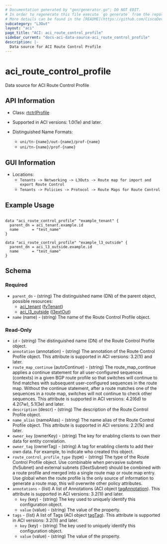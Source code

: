 ```yaml
---
# Documentation generated by "gen/generator.go"; DO NOT EDIT.
# In order to regenerate this file execute `go generate` from the repository root.
# More details can be found in the [README](https://github.com/CiscoDevNet/terraform-provider-aci/blob/master/README.md).
subcategory: "L3Out"
layout: "aci"
page_title: "ACI: aci_route_control_profile"
sidebar_current: "docs-aci-data-source-aci_route_control_profile"
description: |-
  Data source for ACI Route Control Profile
---
```


# aci_route_control_profile #

Data source for ACI Route Control Profile

## API Information ##

* Class: [rtctrlProfile](https://pubhub.devnetcloud.com/media/model-doc-latest/docs/app/index.html#/objects/rtctrlProfile/overview)

* Supported in ACI versions: 1.0(1e) and later.

* Distinguished Name Formats:
  - `uni/tn-{name}/out-{name}/prof-{name}`
  - `uni/tn-{name}/prof-{name}`

## GUI Information ##

* Locations:
  - `Tenants -> Networking -> L3Outs -> Route map for import and export Route Control`
  - `Tenants -> Policies -> Protocol -> Route Maps for Route Control`

## Example Usage ##

```hcl

data "aci_route_control_profile" "example_tenant" {
  parent_dn = aci_tenant.example.id
  name      = "test_name"
}

data "aci_route_control_profile" "example_l3_outside" {
  parent_dn = aci_l3_outside.example.id
  name      = "test_name"
}

```

## Schema ##

### Required ###

* `parent_dn` - (string) The distinguished name (DN) of the parent object, possible resources:
  - [aci_tenant](https://registry.terraform.io/providers/CiscoDevNet/aci/latest/docs/resources/tenant) ([fvTenant](https://pubhub.devnetcloud.com/media/model-doc-latest/docs/app/index.html#/objects/fvTenant/overview))
  - [aci_l3_outside](https://registry.terraform.io/providers/CiscoDevNet/aci/latest/docs/resources/l3_outside) ([l3extOut](https://pubhub.devnetcloud.com/media/model-doc-latest/docs/app/index.html#/objects/l3extOut/overview))
* `name` (name) - (string) The name of the Route Control Profile object.

### Read-Only ###

* `id` - (string) The distinguished name (DN) of the Route Control Profile object.
* `annotation` (annotation) - (string) The annotation of the Route Control Profile object. This attribute is supported in ACI versions: 3.2(1l) and later.
* `route_map_continue` (autoContinue) - (string) The route_map_continue applies a continue statement for all user-configured sequences (contexts) in a given BGP route profile so that switches will continue to find matches with subsequent user-configured sequences in the route map. Without the continue statement, after a route matches one of the sequences in a route map, switches will not continue to check other sequences. This attribute is supported in ACI versions: 4.2(6d) to 4.2(7w), 5.1(3e) and later.
* `description` (descr) - (string) The description of the Route Control Profile object.
* `name_alias` (nameAlias) - (string) The name alias of the Route Control Profile object. This attribute is supported in ACI versions: 2.2(1k) and later.
* `owner_key` (ownerKey) - (string) The key for enabling clients to own their data for entity correlation.
* `owner_tag` (ownerTag) - (string) A tag for enabling clients to add their own data. For example, to indicate who created this object.
* `route_control_profile_type` (type) - (string) The type of the Route Control Profile object. Use combinable when pervasive subnets (fvSubnet) and external subnets (l3extSubnet) should be combined with a route profile and merged into a single route map or route map entry. Use global when the route profile is the only source of information to generate a route map, this will overwrite other policy attributes.
* `annotations` - (list) A list of Annotations (ACI object [tagAnnotation](https://pubhub.devnetcloud.com/media/model-doc-latest/docs/app/index.html#/objects/tagAnnotation/overview)). This attribute is supported in ACI versions: 3.2(1l) and later.
    * `key` (key) - (string) The key used to uniquely identify this configuration object.
    * `value` (value) - (string) The value of the property.
* `tags` - (list) A list of Tags (ACI object [tagTag](https://pubhub.devnetcloud.com/media/model-doc-latest/docs/app/index.html#/objects/tagTag/overview)). This attribute is supported in ACI versions: 3.2(1l) and later.
    * `key` (key) - (string) The key used to uniquely identify this configuration object.
    * `value` (value) - (string) The value of the property.
